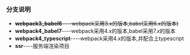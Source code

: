### 分支说明
- ~~**webpack3_babel6**----webpack采用3.x的版本,babel采用6.x的版本)~~
- **webpack4_babel7**----webpack采用4.x的版本,babel采用7.x的版本
- **webpack4_typescript**----webpack采用4.x的版本,并配合上typescript
- **ssr**----服务端渲染项目

